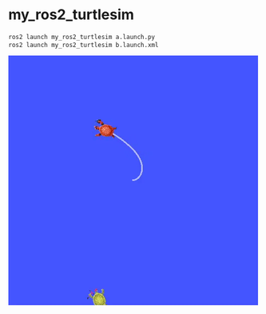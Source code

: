 # my_ros2_turtlesim

```
ros2 launch my_ros2_turtlesim a.launch.py
ros2 launch my_ros2_turtlesim b.launch.xml
```

![](./pics/demo.gif)